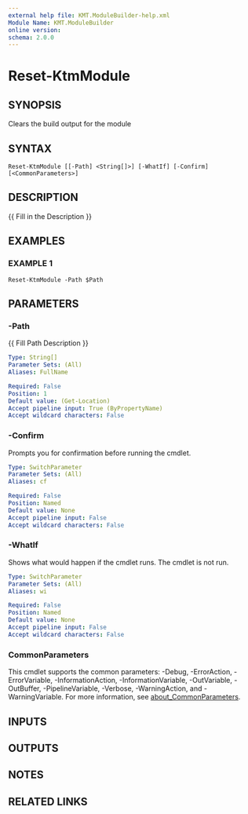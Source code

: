 ```yaml
---
external help file: KMT.ModuleBuilder-help.xml
Module Name: KMT.ModuleBuilder
online version:
schema: 2.0.0
---
```


# Reset-KtmModule

## SYNOPSIS
Clears the build output for the module

## SYNTAX

```
Reset-KtmModule [[-Path] <String[]>] [-WhatIf] [-Confirm] [<CommonParameters>]
```

## DESCRIPTION
{{ Fill in the Description }}

## EXAMPLES

### EXAMPLE 1
```
Reset-KtmModule -Path $Path
```

## PARAMETERS

### -Path
{{ Fill Path Description }}

```yaml
Type: String[]
Parameter Sets: (All)
Aliases: FullName

Required: False
Position: 1
Default value: (Get-Location)
Accept pipeline input: True (ByPropertyName)
Accept wildcard characters: False
```

### -Confirm
Prompts you for confirmation before running the cmdlet.

```yaml
Type: SwitchParameter
Parameter Sets: (All)
Aliases: cf

Required: False
Position: Named
Default value: None
Accept pipeline input: False
Accept wildcard characters: False
```

### -WhatIf
Shows what would happen if the cmdlet runs.
The cmdlet is not run.

```yaml
Type: SwitchParameter
Parameter Sets: (All)
Aliases: wi

Required: False
Position: Named
Default value: None
Accept pipeline input: False
Accept wildcard characters: False
```

### CommonParameters
This cmdlet supports the common parameters: -Debug, -ErrorAction, -ErrorVariable, -InformationAction, -InformationVariable, -OutVariable, -OutBuffer, -PipelineVariable, -Verbose, -WarningAction, and -WarningVariable. For more information, see [about_CommonParameters](http://go.microsoft.com/fwlink/?LinkID=113216).

## INPUTS

## OUTPUTS

## NOTES

## RELATED LINKS
